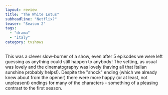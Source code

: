 ```yaml
---
layout: review
title: "The White Lotus"
subheadline: "Netflix?"
teaser: "Season 2"
tags:
  - "drama"
  - "italy"
category: tvshows
---
```


This was a clever slow-burner of a show, even after 5 episodes we were left guessing as
anything could still happen to anybody! The setting, as usual was lovely and the cinematography
was lovely (having all that Italian sunshine probably helps!). Despite the "shock" ending
(which we already knew about from the opener) there were more happy (or at least, not unpleasent)
endings for many of the characters - something of a pleasing contrast to the first season.
